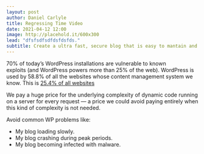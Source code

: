 ```yaml
---
layout: post
author: Daniel Carlyle
title: Regressing Time Video
date: 2021-04-12 12:00
image: http://placehold.it/600x300
lead: "dfsfsdfsdfdsfdsfds."
subtitle: Create a ultra fast, secure blog that is easy to mantain and easy to scale
---
```


70% of today’s WordPress installations are vulnerable to known exploits (and WordPress powers more than 25% of the web). WordPress is used by 58.8% of all the websites whose content management system we know. This is [25.4% of all websites](http://w3techs.com/technologies/details/cm-wordpress/all/all) 

We pay a huge price for the underlying complexity of dynamic code running on a server for every request — a price we could avoid paying entirely when this kind of complexity is not needed.

Avoid common WP problems like: 

- My blog loading slowly.
- My blog crashing during peak periods.
- My blog becoming infected with malware.


